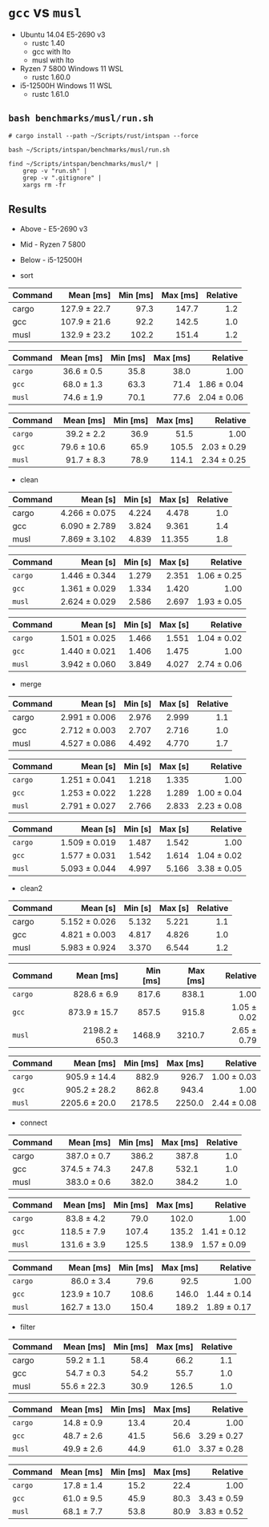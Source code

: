 # `gcc` vs `musl`

* Ubuntu 14.04 E5-2690 v3
    * rustc 1.40
    * gcc with lto
    * musl with lto
* Ryzen 7 5800 Windows 11 WSL
    * rustc 1.60.0
* i5-12500H Windows 11 WSL
    * rustc 1.61.0

## `bash benchmarks/musl/run.sh`

```shell
# cargo install --path ~/Scripts/rust/intspan --force

bash ~/Scripts/intspan/benchmarks/musl/run.sh

find ~/Scripts/intspan/benchmarks/musl/* |
    grep -v "run.sh" |
    grep -v ".gitignore" |
    xargs rm -fr

```

## Results

* Above - E5-2690 v3
* Mid - Ryzen 7 5800
* Below - i5-12500H

* sort

| Command |    Mean [ms] | Min [ms] | Max [ms] | Relative |
|:--------|-------------:|---------:|---------:|---------:|
| cargo   | 127.9 ± 22.7 |     97.3 |    147.7 |      1.2 |
| gcc     | 107.9 ± 21.6 |     92.2 |    142.5 |      1.0 |
| musl    | 132.9 ± 23.2 |    102.2 |    151.4 |      1.2 |

| Command |  Mean [ms] | Min [ms] | Max [ms] |    Relative |
|:--------|-----------:|---------:|---------:|------------:|
| `cargo` | 36.6 ± 0.5 |     35.8 |     38.0 |        1.00 |
| `gcc`   | 68.0 ± 1.3 |     63.3 |     71.4 | 1.86 ± 0.04 |
| `musl`  | 74.6 ± 1.9 |     70.1 |     77.6 | 2.04 ± 0.06 |

| Command |   Mean [ms] | Min [ms] | Max [ms] |    Relative |
|:--------|------------:|---------:|---------:|------------:|
| `cargo` |  39.2 ± 2.2 |     36.9 |     51.5 |        1.00 |
| `gcc`   | 79.6 ± 10.6 |     65.9 |    105.5 | 2.03 ± 0.29 |
| `musl`  |  91.7 ± 8.3 |     78.9 |    114.1 | 2.34 ± 0.25 |

* clean

| Command |      Mean [s] | Min [s] | Max [s] | Relative |
|:--------|--------------:|--------:|--------:|---------:|
| cargo   | 4.266 ± 0.075 |   4.224 |   4.478 |      1.0 |
| gcc     | 6.090 ± 2.789 |   3.824 |   9.361 |      1.4 |
| musl    | 7.869 ± 3.102 |   4.839 |  11.355 |      1.8 |

| Command |      Mean [s] | Min [s] | Max [s] |    Relative |
|:--------|--------------:|--------:|--------:|------------:|
| `cargo` | 1.446 ± 0.344 |   1.279 |   2.351 | 1.06 ± 0.25 |
| `gcc`   | 1.361 ± 0.029 |   1.334 |   1.420 |        1.00 |
| `musl`  | 2.624 ± 0.029 |   2.586 |   2.697 | 1.93 ± 0.05 |

| Command |      Mean [s] | Min [s] | Max [s] |    Relative |
|:--------|--------------:|--------:|--------:|------------:|
| `cargo` | 1.501 ± 0.025 |   1.466 |   1.551 | 1.04 ± 0.02 |
| `gcc`   | 1.440 ± 0.021 |   1.406 |   1.475 |        1.00 |
| `musl`  | 3.942 ± 0.060 |   3.849 |   4.027 | 2.74 ± 0.06 |

* merge

| Command |      Mean [s] | Min [s] | Max [s] | Relative |
|:--------|--------------:|--------:|--------:|---------:|
| cargo   | 2.991 ± 0.006 |   2.976 |   2.999 |      1.1 |
| gcc     | 2.712 ± 0.003 |   2.707 |   2.716 |      1.0 |
| musl    | 4.527 ± 0.086 |   4.492 |   4.770 |      1.7 |

| Command |      Mean [s] | Min [s] | Max [s] |    Relative |
|:--------|--------------:|--------:|--------:|------------:|
| `cargo` | 1.251 ± 0.041 |   1.218 |   1.335 |        1.00 |
| `gcc`   | 1.253 ± 0.022 |   1.228 |   1.289 | 1.00 ± 0.04 |
| `musl`  | 2.791 ± 0.027 |   2.766 |   2.833 | 2.23 ± 0.08 |

| Command |      Mean [s] | Min [s] | Max [s] |    Relative |
|:--------|--------------:|--------:|--------:|------------:|
| `cargo` | 1.509 ± 0.019 |   1.487 |   1.542 |        1.00 |
| `gcc`   | 1.577 ± 0.031 |   1.542 |   1.614 | 1.04 ± 0.02 |
| `musl`  | 5.093 ± 0.044 |   4.997 |   5.166 | 3.38 ± 0.05 |

* clean2

| Command |      Mean [s] | Min [s] | Max [s] | Relative |
|:--------|--------------:|--------:|--------:|---------:|
| cargo   | 5.152 ± 0.026 |   5.132 |   5.221 |      1.1 |
| gcc     | 4.821 ± 0.003 |   4.817 |   4.826 |      1.0 |
| musl    | 5.983 ± 0.924 |   3.370 |   6.544 |      1.2 |

| Command |      Mean [ms] | Min [ms] | Max [ms] |    Relative |
|:--------|---------------:|---------:|---------:|------------:|
| `cargo` |    828.6 ± 6.9 |    817.6 |    838.1 |        1.00 |
| `gcc`   |   873.9 ± 15.7 |    857.5 |    915.8 | 1.05 ± 0.02 |
| `musl`  | 2198.2 ± 650.3 |   1468.9 |   3210.7 | 2.65 ± 0.79 |

| Command |     Mean [ms] | Min [ms] | Max [ms] |    Relative |
|:--------|--------------:|---------:|---------:|------------:|
| `cargo` |  905.9 ± 14.4 |    882.9 |    926.7 | 1.00 ± 0.03 |
| `gcc`   |  905.2 ± 28.2 |    862.8 |    943.4 |        1.00 |
| `musl`  | 2205.6 ± 20.0 |   2178.5 |   2250.0 | 2.44 ± 0.08 |

* connect

| Command |    Mean [ms] | Min [ms] | Max [ms] | Relative |
|:--------|-------------:|---------:|---------:|---------:|
| cargo   |  387.0 ± 0.7 |    386.2 |    387.8 |      1.0 |
| gcc     | 374.5 ± 74.3 |    247.8 |    532.1 |      1.0 |
| musl    |  383.0 ± 0.6 |    382.0 |    384.2 |      1.0 |

| Command |   Mean [ms] | Min [ms] | Max [ms] |    Relative |
|:--------|------------:|---------:|---------:|------------:|
| `cargo` |  83.8 ± 4.2 |     79.0 |    102.0 |        1.00 |
| `gcc`   | 118.5 ± 7.9 |    107.4 |    135.2 | 1.41 ± 0.12 |
| `musl`  | 131.6 ± 3.9 |    125.5 |    138.9 | 1.57 ± 0.09 |

| Command |    Mean [ms] | Min [ms] | Max [ms] |    Relative |
|:--------|-------------:|---------:|---------:|------------:|
| `cargo` |   86.0 ± 3.4 |     79.6 |     92.5 |        1.00 |
| `gcc`   | 123.9 ± 10.7 |    108.6 |    146.0 | 1.44 ± 0.14 |
| `musl`  | 162.7 ± 13.0 |    150.4 |    189.2 | 1.89 ± 0.17 |

* filter

| Command |   Mean [ms] | Min [ms] | Max [ms] | Relative |
|:--------|------------:|---------:|---------:|---------:|
| cargo   |  59.2 ± 1.1 |     58.4 |     66.2 |      1.1 |
| gcc     |  54.7 ± 0.3 |     54.2 |     55.7 |      1.0 |
| musl    | 55.6 ± 22.3 |     30.9 |    126.5 |      1.0 |

| Command |  Mean [ms] | Min [ms] | Max [ms] |    Relative |
|:--------|-----------:|---------:|---------:|------------:|
| `cargo` | 14.8 ± 0.9 |     13.4 |     20.4 |        1.00 |
| `gcc`   | 48.7 ± 2.6 |     41.5 |     56.6 | 3.29 ± 0.27 |
| `musl`  | 49.9 ± 2.6 |     44.9 |     61.0 | 3.37 ± 0.28 |

| Command |  Mean [ms] | Min [ms] | Max [ms] |    Relative |
|:--------|-----------:|---------:|---------:|------------:|
| `cargo` | 17.8 ± 1.4 |     15.2 |     22.4 |        1.00 |
| `gcc`   | 61.0 ± 9.5 |     45.9 |     80.3 | 3.43 ± 0.59 |
| `musl`  | 68.1 ± 7.7 |     53.8 |     80.9 | 3.83 ± 0.52 |
